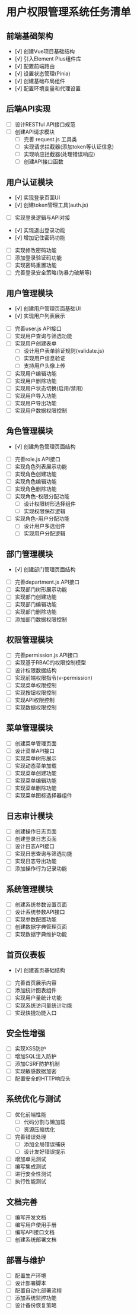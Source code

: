# 用户权限管理系统任务清单

## 前端基础架构
- [√] 创建Vue项目基础结构
- [√] 引入Element Plus组件库
- [√] 配置前端路由
- [√] 设置状态管理(Pinia)
- [√] 创建基础布局组件
- [√] 配置环境变量和代理设置

## 后端API实现
- [ ] 设计RESTful API接口规范
- [ ] 创建API请求模块
  - [ ] 完善 request.js 工具类
  - [ ] 实现请求拦截器(添加token等认证信息)
  - [ ] 实现响应拦截器(处理错误响应)
  - [ ] 创建API接口函数

## 用户认证模块
- [√] 实现登录页面UI
- [√] 创建token管理工具(auth.js)
- [ ] 实现登录逻辑与API对接
- [√] 实现退出登录功能
- [√] 增加记住密码功能
- [ ] 实现修改密码功能
- [ ] 添加登录验证码功能
- [ ] 实现密码重置功能
- [ ] 完善登录安全策略(防暴力破解等)

## 用户管理模块
- [√] 创建用户管理页面基础UI
- [√] 实现用户列表展示
- [ ] 完善user.js API接口
- [ ] 实现用户查询与筛选功能
- [ ] 实现用户创建表单
  - [ ] 设计用户表单验证规则(validate.js)
  - [ ] 实现用户信息验证
  - [ ] 支持用户头像上传
- [ ] 实现用户编辑功能
- [ ] 实现用户删除功能
- [ ] 实现用户状态切换(启用/禁用)
- [ ] 实现用户导入功能
- [ ] 实现用户导出功能
- [ ] 实现用户数据权限控制

## 角色管理模块
- [√] 创建角色管理页面结构
- [ ] 完善role.js API接口
- [ ] 实现角色列表展示功能
- [ ] 实现角色创建功能
- [ ] 实现角色编辑功能
- [ ] 实现角色删除功能
- [ ] 实现角色-权限分配功能
  - [ ] 设计权限树形选择组件
  - [ ] 实现权限保存逻辑
- [ ] 实现角色-用户分配功能
  - [ ] 设计用户多选组件
  - [ ] 实现用户分配逻辑

## 部门管理模块
- [√] 创建部门管理页面结构
- [ ] 完善department.js API接口
- [ ] 实现部门树形展示功能
- [ ] 实现部门创建功能
- [ ] 实现部门编辑功能
- [ ] 实现部门删除功能
- [ ] 添加部门数据权限控制

## 权限管理模块
- [ ] 完善permission.js API接口
- [ ] 实现基于RBAC的权限控制模型
- [ ] 设计权限数据结构
- [ ] 实现前端权限指令(v-permission)
- [ ] 实现菜单权限控制
- [ ] 实现按钮权限控制
- [ ] 实现API权限控制
- [ ] 实现数据权限控制

## 菜单管理模块
- [ ] 创建菜单管理页面
- [ ] 设计菜单API接口
- [ ] 实现菜单树形展示
- [ ] 实现动态菜单加载
- [ ] 实现菜单创建功能
- [ ] 实现菜单编辑功能
- [ ] 实现菜单删除功能
- [ ] 实现菜单图标选择器组件

## 日志审计模块
- [ ] 创建操作日志页面
- [ ] 创建登录日志页面
- [ ] 设计日志API接口
- [ ] 实现日志查询与筛选功能
- [ ] 实现日志导出功能
- [ ] 添加操作行为记录功能

## 系统管理模块
- [ ] 创建系统参数设置页面
- [ ] 设计系统参数API接口
- [ ] 实现参数配置功能
- [ ] 创建数据字典管理页面
- [ ] 实现数据字典维护功能

## 首页仪表板
- [√] 创建首页基础结构
- [ ] 完善首页展示内容
- [ ] 添加统计图表组件
- [ ] 实现用户量统计功能
- [ ] 实现系统访问量统计功能
- [ ] 实现快捷功能入口

## 安全性增强
- [ ] 实现XSS防护
- [ ] 增加SQL注入防护
- [ ] 添加CSRF防护机制
- [ ] 实现敏感数据加密
- [ ] 配置安全的HTTP响应头

## 系统优化与测试
- [ ] 优化前端性能
  - [ ] 代码分割与懒加载
  - [ ] 资源压缩优化
- [ ] 完善错误处理
  - [ ] 添加全局错误捕获
  - [ ] 设计友好错误提示
- [ ] 增加单元测试
- [ ] 编写集成测试
- [ ] 进行安全性测试
- [ ] 执行性能测试

## 文档完善
- [ ] 编写开发文档
- [ ] 编写用户使用手册
- [ ] 编写API接口文档
- [ ] 创建系统部署文档

## 部署与维护
- [ ] 配置生产环境
- [ ] 设计部署脚本
- [ ] 配置自动化部署流程
- [ ] 添加系统监控功能
- [ ] 设计备份恢复策略 